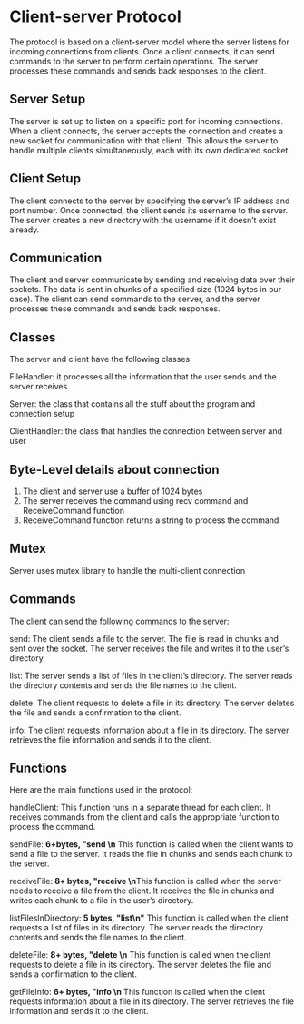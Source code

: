 # Client-server Protocol
The protocol is based on a client-server model where the server listens for incoming connections from clients. Once a client connects, it can send commands to the server to perform certain operations. The server processes these commands and sends back responses to the client.

## Server Setup
The server is set up to listen on a specific port for incoming connections. When a client connects, the server accepts the connection and creates a new socket for communication with that client. This allows the server to handle multiple clients simultaneously, each with its own dedicated socket.

## Client Setup
The client connects to the server by specifying the server’s IP address and port number. Once connected, the client sends its username to the server. The server creates a new directory with the username if it doesn’t exist already.

## Communication
The client and server communicate by sending and receiving data over their sockets. The data is sent in chunks of a specified size (1024 bytes in our case). The client can send commands to the server, and the server processes these commands and sends back responses.

## Classes
The server and client have the following classes:

FileHandler: it processes all the information that the user sends and the server receives

Server: the class that contains all the stuff about the program and connection setup

ClientHandler: the class that handles the connection between server and user

## Byte-Level details about connection
1. The client and server use a buffer of 1024 bytes
2. The server receives the command using recv command and ReceiveCommand function
3. ReceiveCommand function returns a string to process the command
## Mutex
Server uses mutex library to handle the multi-client connection

## Commands
The client can send the following commands to the server:

send: The client sends a file to the server. The file is read in chunks and sent over the socket. The server receives the file and writes it to the user’s directory.

list: The server sends a list of files in the client’s directory. The server reads the directory contents and sends the file names to the client.

delete: The client requests to delete a file in its directory. The server deletes the file and sends a confirmation to the client.

info: The client requests information about a file in its directory. The server retrieves the file information and sends it to the client.

## Functions
Here are the main functions used in the protocol:

handleClient: This function runs in a separate thread for each client. It receives commands from the client and calls the appropriate function to process the command.

sendFile: **6+bytes, "send <filename>\n** This function is called when the client wants to send a file to the server. It reads the file in chunks and sends each chunk to the server.

receiveFile: **8+ bytes, "receive <filename>\n**This function is called when the server needs to receive a file from the client. It receives the file in chunks and writes each chunk to a file in the user’s directory.

listFilesInDirectory: **5 bytes, "list\n"** This function is called when the client requests a list of files in its directory. The server reads the directory contents and sends the file names to the client.

deleteFile: **8+ bytes, "delete <filename>\n** This function is called when the client requests to delete a file in its directory. The server deletes the file and sends a confirmation to the client.

getFileInfo: **6+ bytes, "info <filename>\n** This function is called when the client requests information about a file in its directory. The server retrieves the file information and sends it to the client.
